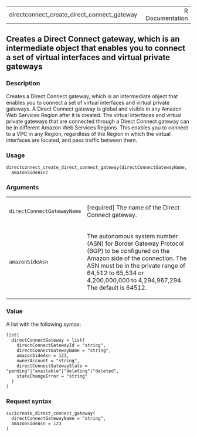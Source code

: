 <table style="width: 100%;">
<tbody>
<tr class="odd">
<td>directconnect_create_direct_connect_gateway</td>
<td style="text-align: right;">R Documentation</td>
</tr>
</tbody>
</table>

## Creates a Direct Connect gateway, which is an intermediate object that enables you to connect a set of virtual interfaces and virtual private gateways

### Description

Creates a Direct Connect gateway, which is an intermediate object that
enables you to connect a set of virtual interfaces and virtual private
gateways. A Direct Connect gateway is global and visible in any Amazon
Web Services Region after it is created. The virtual interfaces and
virtual private gateways that are connected through a Direct Connect
gateway can be in different Amazon Web Services Regions. This enables
you to connect to a VPC in any Region, regardless of the Region in which
the virtual interfaces are located, and pass traffic between them.

### Usage

    directconnect_create_direct_connect_gateway(directConnectGatewayName,
      amazonSideAsn)

### Arguments

<table>
<colgroup>
<col style="width: 35%" />
<col style="width: 65%" />
</colgroup>
<tbody>
<tr class="odd">
<td><code
id="directconnect_create_direct_connect_gateway_:_directConnectGatewayName">directConnectGatewayName</code></td>
<td><p>[required] The name of the Direct Connect gateway.</p></td>
</tr>
<tr class="even">
<td><code
id="directconnect_create_direct_connect_gateway_:_amazonSideAsn">amazonSideAsn</code></td>
<td><p>The autonomous system number (ASN) for Border Gateway Protocol
(BGP) to be configured on the Amazon side of the connection. The ASN
must be in the private range of 64,512 to 65,534 or 4,200,000,000 to
4,294,967,294. The default is 64512.</p></td>
</tr>
</tbody>
</table>

### Value

A list with the following syntax:

    list(
      directConnectGateway = list(
        directConnectGatewayId = "string",
        directConnectGatewayName = "string",
        amazonSideAsn = 123,
        ownerAccount = "string",
        directConnectGatewayState = "pending"|"available"|"deleting"|"deleted",
        stateChangeError = "string"
      )
    )

### Request syntax

    svc$create_direct_connect_gateway(
      directConnectGatewayName = "string",
      amazonSideAsn = 123
    )

